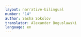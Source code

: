 ```yaml
---
layout: narrative-bilingual
number: "14"
author: Sasha Sokolov
translator: Alexander Boguslawski
language: en
---
```

